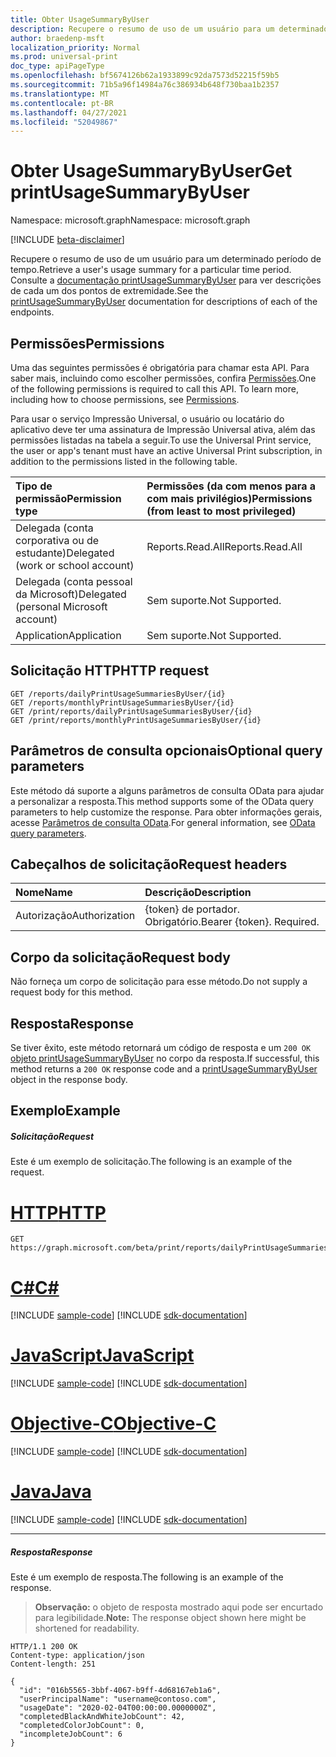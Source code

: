 ```yaml
---
title: Obter UsageSummaryByUser
description: Recupere o resumo de uso de um usuário para um determinado período de tempo.
author: braedenp-msft
localization_priority: Normal
ms.prod: universal-print
doc_type: apiPageType
ms.openlocfilehash: bf5674126b62a1933899c92da7573d52215f59b5
ms.sourcegitcommit: 71b5a96f14984a76c386934b648f730baa1b2357
ms.translationtype: MT
ms.contentlocale: pt-BR
ms.lasthandoff: 04/27/2021
ms.locfileid: "52049867"
---
```

# <a name="get-printusagesummarybyuser"></a><span data-ttu-id="8c7e7-103">Obter UsageSummaryByUser</span><span class="sxs-lookup"><span data-stu-id="8c7e7-103">Get printUsageSummaryByUser</span></span>

<span data-ttu-id="8c7e7-104">Namespace: microsoft.graph</span><span class="sxs-lookup"><span data-stu-id="8c7e7-104">Namespace: microsoft.graph</span></span>

[!INCLUDE [beta-disclaimer](../../includes/beta-disclaimer.md)]

<span data-ttu-id="8c7e7-105">Recupere o resumo de uso de um usuário para um determinado período de tempo.</span><span class="sxs-lookup"><span data-stu-id="8c7e7-105">Retrieve a user's usage summary for a particular time period.</span></span> <span data-ttu-id="8c7e7-106">Consulte a [documentação printUsageSummaryByUser](../resources/printUsageSummaryByUser.md) para ver descrições de cada um dos pontos de extremidade.</span><span class="sxs-lookup"><span data-stu-id="8c7e7-106">See the [printUsageSummaryByUser](../resources/printUsageSummaryByUser.md) documentation for descriptions of each of the endpoints.</span></span>

## <a name="permissions"></a><span data-ttu-id="8c7e7-107">Permissões</span><span class="sxs-lookup"><span data-stu-id="8c7e7-107">Permissions</span></span>
<span data-ttu-id="8c7e7-p102">Uma das seguintes permissões é obrigatória para chamar esta API. Para saber mais, incluindo como escolher permissões, confira [Permissões](/graph/permissions-reference).</span><span class="sxs-lookup"><span data-stu-id="8c7e7-p102">One of the following permissions is required to call this API. To learn more, including how to choose permissions, see [Permissions](/graph/permissions-reference).</span></span>

<span data-ttu-id="8c7e7-110">Para usar o serviço Impressão Universal, o usuário ou locatário do aplicativo deve ter uma assinatura de Impressão Universal ativa, além das permissões listadas na tabela a seguir.</span><span class="sxs-lookup"><span data-stu-id="8c7e7-110">To use the Universal Print service, the user or app's tenant must have an active Universal Print subscription, in addition to the permissions listed in the following table.</span></span>

|<span data-ttu-id="8c7e7-111">Tipo de permissão</span><span class="sxs-lookup"><span data-stu-id="8c7e7-111">Permission type</span></span> | <span data-ttu-id="8c7e7-112">Permissões (da com menos para a com mais privilégios)</span><span class="sxs-lookup"><span data-stu-id="8c7e7-112">Permissions (from least to most privileged)</span></span> |
|:---------------|:--------------------------------------------|
|<span data-ttu-id="8c7e7-113">Delegada (conta corporativa ou de estudante)</span><span class="sxs-lookup"><span data-stu-id="8c7e7-113">Delegated (work or school account)</span></span>| <span data-ttu-id="8c7e7-114">Reports.Read.All</span><span class="sxs-lookup"><span data-stu-id="8c7e7-114">Reports.Read.All</span></span> |
|<span data-ttu-id="8c7e7-115">Delegada (conta pessoal da Microsoft)</span><span class="sxs-lookup"><span data-stu-id="8c7e7-115">Delegated (personal Microsoft account)</span></span>|<span data-ttu-id="8c7e7-116">Sem suporte.</span><span class="sxs-lookup"><span data-stu-id="8c7e7-116">Not Supported.</span></span>|
|<span data-ttu-id="8c7e7-117">Application</span><span class="sxs-lookup"><span data-stu-id="8c7e7-117">Application</span></span>|<span data-ttu-id="8c7e7-118">Sem suporte.</span><span class="sxs-lookup"><span data-stu-id="8c7e7-118">Not Supported.</span></span>|

## <a name="http-request"></a><span data-ttu-id="8c7e7-119">Solicitação HTTP</span><span class="sxs-lookup"><span data-stu-id="8c7e7-119">HTTP request</span></span>
<!-- { "blockType": "ignored" } -->
```http
GET /reports/dailyPrintUsageSummariesByUser/{id}
GET /reports/monthlyPrintUsageSummariesByUser/{id}
GET /print/reports/dailyPrintUsageSummariesByUser/{id}
GET /print/reports/monthlyPrintUsageSummariesByUser/{id}
```

## <a name="optional-query-parameters"></a><span data-ttu-id="8c7e7-120">Parâmetros de consulta opcionais</span><span class="sxs-lookup"><span data-stu-id="8c7e7-120">Optional query parameters</span></span>
<span data-ttu-id="8c7e7-121">Este método dá suporte a alguns parâmetros de consulta OData para ajudar a personalizar a resposta.</span><span class="sxs-lookup"><span data-stu-id="8c7e7-121">This method supports some of the OData query parameters to help customize the response.</span></span> <span data-ttu-id="8c7e7-122">Para obter informações gerais, acesse [Parâmetros de consulta OData](/graph/query-parameters).</span><span class="sxs-lookup"><span data-stu-id="8c7e7-122">For general information, see [OData query parameters](/graph/query-parameters).</span></span>

## <a name="request-headers"></a><span data-ttu-id="8c7e7-123">Cabeçalhos de solicitação</span><span class="sxs-lookup"><span data-stu-id="8c7e7-123">Request headers</span></span>
| <span data-ttu-id="8c7e7-124">Nome</span><span class="sxs-lookup"><span data-stu-id="8c7e7-124">Name</span></span>      |<span data-ttu-id="8c7e7-125">Descrição</span><span class="sxs-lookup"><span data-stu-id="8c7e7-125">Description</span></span>|
|:----------|:----------|
| <span data-ttu-id="8c7e7-126">Autorização</span><span class="sxs-lookup"><span data-stu-id="8c7e7-126">Authorization</span></span> | <span data-ttu-id="8c7e7-p104">{token} de portador. Obrigatório.</span><span class="sxs-lookup"><span data-stu-id="8c7e7-p104">Bearer {token}. Required.</span></span> |

## <a name="request-body"></a><span data-ttu-id="8c7e7-129">Corpo da solicitação</span><span class="sxs-lookup"><span data-stu-id="8c7e7-129">Request body</span></span>
<span data-ttu-id="8c7e7-130">Não forneça um corpo de solicitação para esse método.</span><span class="sxs-lookup"><span data-stu-id="8c7e7-130">Do not supply a request body for this method.</span></span>
## <a name="response"></a><span data-ttu-id="8c7e7-131">Resposta</span><span class="sxs-lookup"><span data-stu-id="8c7e7-131">Response</span></span>
<span data-ttu-id="8c7e7-132">Se tiver êxito, este método retornará um código de resposta e um `200 OK` [objeto printUsageSummaryByUser](../resources/printusagesummarybyuser.md) no corpo da resposta.</span><span class="sxs-lookup"><span data-stu-id="8c7e7-132">If successful, this method returns a `200 OK` response code and a [printUsageSummaryByUser](../resources/printusagesummarybyuser.md) object in the response body.</span></span>
## <a name="example"></a><span data-ttu-id="8c7e7-133">Exemplo</span><span class="sxs-lookup"><span data-stu-id="8c7e7-133">Example</span></span>
##### <a name="request"></a><span data-ttu-id="8c7e7-134">Solicitação</span><span class="sxs-lookup"><span data-stu-id="8c7e7-134">Request</span></span>
<span data-ttu-id="8c7e7-135">Este é um exemplo de solicitação.</span><span class="sxs-lookup"><span data-stu-id="8c7e7-135">The following is an example of the request.</span></span>

# <a name="http"></a>[<span data-ttu-id="8c7e7-136">HTTP</span><span class="sxs-lookup"><span data-stu-id="8c7e7-136">HTTP</span></span>](#tab/http)
<!-- {
  "blockType": "request",
  "name": "get_printUsageSummaryByUser"
}-->
```msgraph-interactive
GET https://graph.microsoft.com/beta/print/reports/dailyPrintUsageSummariesByUser/{id}
```
# <a name="c"></a>[<span data-ttu-id="8c7e7-137">C#</span><span class="sxs-lookup"><span data-stu-id="8c7e7-137">C#</span></span>](#tab/csharp)
[!INCLUDE [sample-code](../includes/snippets/csharp/get-printusagesummarybyuser-csharp-snippets.md)]
[!INCLUDE [sdk-documentation](../includes/snippets/snippets-sdk-documentation-link.md)]

# <a name="javascript"></a>[<span data-ttu-id="8c7e7-138">JavaScript</span><span class="sxs-lookup"><span data-stu-id="8c7e7-138">JavaScript</span></span>](#tab/javascript)
[!INCLUDE [sample-code](../includes/snippets/javascript/get-printusagesummarybyuser-javascript-snippets.md)]
[!INCLUDE [sdk-documentation](../includes/snippets/snippets-sdk-documentation-link.md)]

# <a name="objective-c"></a>[<span data-ttu-id="8c7e7-139">Objective-C</span><span class="sxs-lookup"><span data-stu-id="8c7e7-139">Objective-C</span></span>](#tab/objc)
[!INCLUDE [sample-code](../includes/snippets/objc/get-printusagesummarybyuser-objc-snippets.md)]
[!INCLUDE [sdk-documentation](../includes/snippets/snippets-sdk-documentation-link.md)]

# <a name="java"></a>[<span data-ttu-id="8c7e7-140">Java</span><span class="sxs-lookup"><span data-stu-id="8c7e7-140">Java</span></span>](#tab/java)
[!INCLUDE [sample-code](../includes/snippets/java/get-printusagesummarybyuser-java-snippets.md)]
[!INCLUDE [sdk-documentation](../includes/snippets/snippets-sdk-documentation-link.md)]

---

##### <a name="response"></a><span data-ttu-id="8c7e7-141">Resposta</span><span class="sxs-lookup"><span data-stu-id="8c7e7-141">Response</span></span>
<span data-ttu-id="8c7e7-142">Este é um exemplo de resposta.</span><span class="sxs-lookup"><span data-stu-id="8c7e7-142">The following is an example of the response.</span></span>
><span data-ttu-id="8c7e7-143">**Observação:** o objeto de resposta mostrado aqui pode ser encurtado para legibilidade.</span><span class="sxs-lookup"><span data-stu-id="8c7e7-143">**Note:** The response object shown here might be shortened for readability.</span></span>
<!-- {
  "blockType": "response",
  "truncated": true,
  "@odata.type": "microsoft.graph.printUsageSummaryByUser"
} -->
```http
HTTP/1.1 200 OK
Content-type: application/json
Content-length: 251

{
  "id": "016b5565-3bbf-4067-b9ff-4d68167eb1a6",
  "userPrincipalName": "username@contoso.com",
  "usageDate": "2020-02-04T00:00:00.0000000Z",
  "completedBlackAndWhiteJobCount": 42,
  "completedColorJobCount": 0,
  "incompleteJobCount": 6
}
```

<!-- uuid: 8fcb5dbc-d5aa-4681-8e31-b001d5168d79
2015-10-25 14:57:30 UTC -->
<!-- {
  "type": "#page.annotation",
  "description": "Get printUsageSummaryByUser",
  "keywords": "",
  "section": "documentation",
  "tocPath": ""
}-->

